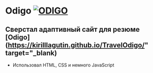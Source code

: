 # Odigo [![ODIGO](./img/favicon/favicon.ico)](https://kirilllagutin.github.io/TravelOdigo/)

## Сверстал адаптивный сайт для резюме [Odigo](https://kirilllagutin.github.io/TravelOdigo/" target="_blank)

- Использовал HTML, CSS и немного JavaScript
